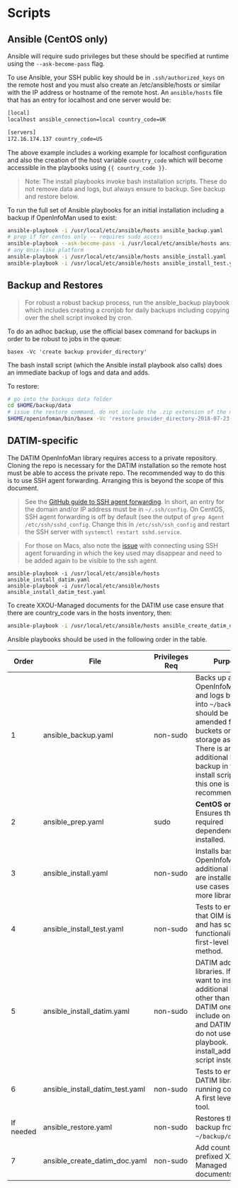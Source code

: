 # Scripts

## Ansible (CentOS only)

Ansible will require sudo privileges but these should be specified at runtime using the `--ask-become-pass` flag.

To use Ansible, your SSH public key should be in `.ssh/authorized_keys` on the remote host and you must also create an /etc/ansible/hosts or similar with the IP address or hostname of the remote host. An `ansible/hosts` file that has an entry for localhost and one server would be:

```sh
[local]
localhost ansible_connection=local country_code=UK

[servers]
172.16.174.137 country_code=US
```
The above example includes a working example for localhost configuration and also the creation of the host variable `country_code` which will become accessible in the playbooks using `{{ country_code }}`.

> Note: The install playbooks invoke bash installation scripts. These do not remove data and logs, but always ensure to backup. See backup and restore below.

To run the full set of Ansible playbooks for an initial installation including a backup if OpenInfoMan used to exist:

```sh
ansible-playbook -i /usr/local/etc/ansible/hosts ansible_backup.yaml
# prep if for centos only -- requires sudo access
ansible-playbook --ask-become-pass -i /usr/local/etc/ansible/hosts ansible_prep.yaml
# any Unix-like platform
ansible-playbook -i /usr/local/etc/ansible/hosts ansible_install.yaml
ansible-playbook -i /usr/local/etc/ansible/hosts ansible_install_test.yaml
```

## Backup and Restores

>For robust a robust backup process, run the ansible_backup playbook which includes creating a cronjob for daily backups including copying over the shell script invoked by cron.

To do an adhoc backup, use the official basex command for backups in order to be robust to jobs in the queue:
```
basex -Vc 'create backup provider_directory'
```
The bash install script (which the Ansible install playbook also calls) does an immediate backup of logs and data and adds.

To restore:
```sh
# go into the backups data folder
cd $HOME/backup/data
# issue the restore command. do not include the .zip extension of the name, e.g:
$HOME/openinfoman/bin/basex -Vc 'restore provider_directory-2018-07-23-12-09-47'
```

## DATIM-specific

The DATIM OpenInfoMan library requires access to a private repository. Cloning the repo is necessary for the DATIM installation so the remote host must be able to access the private repo. The recommended way to do this is to use SSH agent forwarding. Arranging this is beyond the scope of this document.

> See the [GitHub guide to SSH agent forwarding](https://developer.github.com/v3/guides/using-ssh-agent-forwarding). In short, an entry for the domain and/or IP address must be in `~/.ssh/config`. On CentOS, SSH agent forwarding is off by default (see the output of `grep Agent /etc/ssh/sshd_config`. Change this in `/etc/ssh/ssh_config` and restart the SSH server with `systemctl restart sshd.service`.

> For those on Macs, also note the [issue](https://apple.stackexchange.com/questions/254468/macos-sierra-doesn-t-seem-to-remember-ssh-keys-between-reboots) with connecting using SSH agent forwarding in which the key used may disappear and need to be added again to be visible to the ssh agent.


```
ansible-playbook -i /usr/local/etc/ansible/hosts ansible_install_datim.yaml
ansible-playbook -i /usr/local/etc/ansible/hosts ansible_install_datim_test.yaml
```

To create XXOU-Managed documents for the DATIM use case ensure that there are country_code vars in the hosts inventory, then:

```sh
ansible-playbook -i /usr/local/etc/ansible/hosts ansible_create_datim_doc.yaml
```

Ansible playbooks should be used in the following order in the table.

Order | File | Privileges Req | Purpose
--- | --- | --- | ---
1 | ansible_backup.yaml | non-sudo | Backs up any OpenInfoMan data and logs by default into `~/backup`. This should be amended for S3 buckets or other storage as well. There is an additional backup backup in the install script, but this one is recommended.
2 | ansible_prep.yaml | sudo | **CentOS only** Ensures the required dependencies are installed.
3 | ansible_install.yaml | non-sudo | Installs base OpenInfoMan. No additional libraries are installed. Most use cases require more libraries.
4 | ansible_install_test.yaml | non-sudo | Tests to ensure that OIM is running and has some functionality. A first-level support method.
5 | ansible_install_datim.yaml | non-sudo | DATIM additional libraries. If you want to install additional libaries other than just the DATIM ones (which include only DHIS2 and DATIM) then do not use this playbook. Use the install_additional.sh script instead.
6 | ansible_install_datim_test.yaml | non-sudo | Tests to ensure the DATIM libraries are running correctly. A first level support tool.
If needed | ansible_restore.yaml | non-sudo | Restores the latest backup from `~/backup/data`.
7 | ansible_create_datim_doc.yaml | non-sudo | Add country code prefixed XXOU-Managed documents.